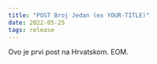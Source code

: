 ```yaml
---
title: "POST Broj Jedan (ex YOUR-TITLE)"
date: 2022-05-25
tags: release
---
```

Ovo je prvi post na Hrvatskom. EOM.
